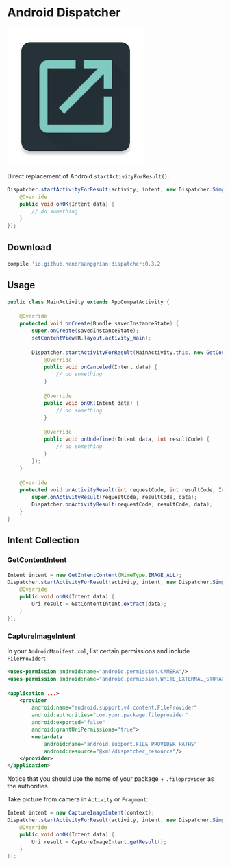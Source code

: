 Android Dispatcher
==================

![logo](/art.png)

Direct replacement of Android `startActivityForResult()`.

```java
Dispatcher.startActivityForResult(activity, intent, new Dispatcher.SimpleOnResultListener() {
    @Override
    public void onOK(Intent data) {
        // do something
    }
});
```

Download
--------

```gradle
compile 'io.github.hendraanggrian:dispatcher:0.3.2'
```

Usage
-----

```java
public class MainActivity extends AppCompatActivity {

    @Override
    protected void onCreate(Bundle savedInstanceState) {
        super.onCreate(savedInstanceState);
        setContentView(R.layout.activity_main);

        Dispatcher.startActivityForResult(MainActivity.this, new GetContentIntent(MimeType.IMAGE_ALL), new Dispatcher.OnResultListener() {
            @Override
            public void onCanceled(Intent data) {
                // do something
            }

            @Override
            public void onOK(Intent data) {
                // do something
            }

            @Override
            public void onUndefined(Intent data, int resultCode) {
                // do something
            }         
        });
    }

    @Override
    protected void onActivityResult(int requestCode, int resultCode, Intent data) {
        super.onActivityResult(requestCode, resultCode, data);
        Dispatcher.onActivityResult(requestCode, resultCode, data);
    }
}
```

Intent Collection
-----------------

### GetContentIntent

```java
Intent intent = new GetIntentContent(MimeType.IMAGE_ALL);
Dispatcher.startActivityForResult(activity, intent, new Dispatcher.SimpleOnResultListener() {
    @Override
    public void onOK(Intent data) {
        Uri result = GetContentIntent.extract(data);
    }
});
```

### CaptureImageIntent

In your `AndroidManifest.xml`, list certain permissions and include `FileProvider`:

```xml
<uses-permission android:name="android.permission.CAMERA"/>
<uses-permission android:name="android.permission.WRITE_EXTERNAL_STORAGE"/>

<application ...>
    <provider
        android:name="android.support.v4.content.FileProvider"
        android:authorities="com.your.package.fileprovider"
        android:exported="false"
        android:grantUriPermissions="true">
        <meta-data
            android:name="android.support.FILE_PROVIDER_PATHS"
            android:resource="@xml/dispatcher_resource"/>
    </provider>
</application>
```

Notice that you should use the name of your package + `.fileprovider` as the authorities.

Take picture from camera in `Activity` or `Fragment`:

```java
Intent intent = new CaptureImageIntent(context);
Dispatcher.startActivityForResult(activity, intent, new Dispatcher.SimpleOnResultListener() {
    @Override
    public void onOK(Intent data) {
        Uri result = CaptureImageIntent.getResult();
    }
});
```
